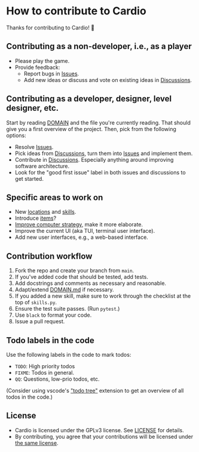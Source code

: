 # How to contribute to Cardio

Thanks for contributing to Cardio! 🙏


## Contributing as a non-developer, i.e., as a player

- Please play the game.
- Provide feedback:
  - Report bugs in [Issues](https://github.com/ymyke/cardio/issues).
  - Add new ideas or discuss and vote on existing ideas in
    [Discussions](https://github.com/ymyke/cardio/discussions).


## Contributing as a developer, designer, level designer, etc.

Start by reading [DOMAIN](DOMAIN.md) and the file you're currently reading. That should
give you a first overview of the project. Then, pick from the following options:

- Resolve [Issues](https://github.com/ymyke/cardio/issues).
- Pick ideas from [Discussions](https://github.com/ymyke/cardio/discussions), turn them
into [Issues](https://github.com/ymyke/cardio/issues) and implement them. 
- Contribute in [Discussions](https://github.com/ymyke/cardio/discussions). Especially
anything around improving software architecture. 
- Look for the "good first issue" label in both issues and discussions to get started.


## Specific areas to work on

- New [locations](https://github.com/ymyke/cardio/discussions/categories/locations) and
  [skills](https://github.com/ymyke/cardio/discussions/categories/skills).
- Introduce [items](https://github.com/ymyke/cardio/discussions/categories/items)?
- [Improve computer strategy](https://github.com/ymyke/cardio/discussions/106), make it
more elaborate. 
- Improve the current UI (aka TUI, terminal user interface).
- Add new user interfaces, e.g., a web-based interface.


## Contribution workflow

1. Fork the repo and create your branch from `main`.
2. If you've added code that should be tested, add tests.
3. Add docstrings and comments as necessary and reasonable.
4. Adapt/extend [DOMAIN.md](DOMAIN.md) if necessary.
5. If you added a new skill, make sure to work through the checklist at the top of
   `skills.py`.
6. Ensure the test suite passes. (Run `pytest`.)
7. Use `black` to format your code.
8. Issue a pull request.


## Todo labels in the code

Use the following labels in the code to mark todos:

- `TODO`: High priority todos
- `FIXME`: Todos in general.
- `QQ`: Questions, low-prio todos, etc.

(Consider using vscode's ["todo
tree"](https://marketplace.visualstudio.com/items?itemName=Gruntfuggly.todo-tree)
extension to get an overview of all todos in the code.)


## License

- Cardio is licensed under the GPLv3 license. See [LICENSE](LICENSE) for details.
- By contributing, you agree that your contributions will be licensed under 
  [the same license](LICENSE).
